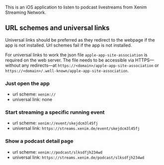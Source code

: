 This is an iOS application to listen to podcast livestreams from Xenim Streaming Network.

## URL schemes and universal links

Universal links should be preferred as they redirect to the webpage if the app is not installed. Url schemes fail if the app is not installed.

For universal links to work the json file `apple-app-site-association` is required on the web server. The file needs to be accessible via HTTPS—without any redirects—at `https://<domain>/apple-app-site-association` or `https://<domain>/.well-known/apple-app-site-association`.

### Just open the app

* url scheme: `xenim://`
* universal link: none

### Start streaming a specific running event

* url scheme: `xenim://event/skejdcm3l45fj`
* universal link: `https://streams.xenim.de/event/skejdcm3l45fj`

### Show a podcast detail page

* url scheme: `xenim://podcast/slksdfjh234wd`
* universal link: `https://streams.xenim.de/podcast/slksdfjh234wd`